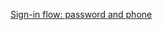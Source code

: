 [Sign-in flow: password and phone](/docs/guides/oie-embedded-sdk-use-case-sign-in-pwd-phone/java/main/)
